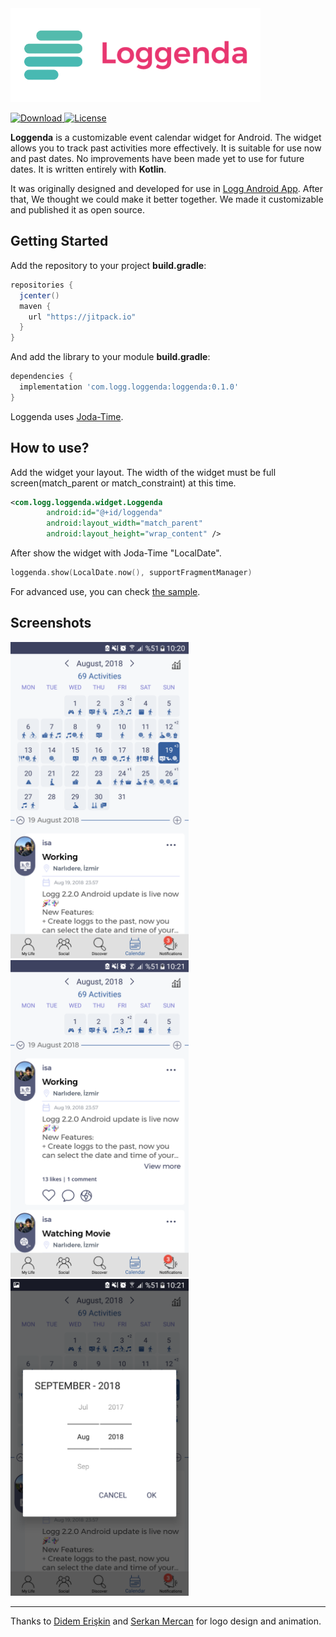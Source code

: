<img src="/images/loggenda.gif" width="400px" alt="Loggenda Logo" /> 

[![Download](https://api.bintray.com/packages/logg/loggenda/loggenda/images/download.svg) ](https://bintray.com/logg/loggenda/loggenda/_latestVersion)
[![License](https://img.shields.io/badge/License-Apache-blue.svg)](https://github.com/loggyourlife/loggenda/blob/master/LICENSE)


**Loggenda** is a customizable event calendar widget for Android. 
The widget allows you to track past activities more effectively. It is suitable for use now and past dates. No improvements have been made yet to use for future dates. It is written entirely with **Kotlin**.


It was originally designed and developed for use in [Logg Android App](https://play.google.com/store/apps/details?id=com.digieggs.deathstar.logg). After that, We thought we could make it better together. We made it customizable and published it as open source. 


## Getting Started
Add the repository to your project **build.gradle**:
``` gradle
repositories {
  jcenter()
  maven {
    url "https://jitpack.io"
  }
}
```
And add the library to your module **build.gradle**:
``` gradle
dependencies {
  implementation 'com.logg.loggenda:loggenda:0.1.0'
}
```
Loggenda uses [Joda-Time](https://github.com/JodaOrg/joda-time).
## How to use?
Add the widget your layout. The width of the widget must be full screen(match_parent or match_constraint) at this time.
``` xml
<com.logg.loggenda.widget.Loggenda
        android:id="@+id/loggenda"
        android:layout_width="match_parent"
        android:layout_height="wrap_content" />
```
After show the widget with Joda-Time "LocalDate".
``` kotlin
loggenda.show(LocalDate.now(), supportFragmentManager)
```
For advanced use, you can check [the sample](https://github.com/loggyourlife/loggenda/blob/master/app/src/main/java/com/logg/loggenda/sample/MainActivity.kt).

## Screenshots
<p float="left">
<img src="/images/Screenshots/Screenshot_20180911-102025.png" width="285px"  alt="Loggenda Screenshot 1" />
<img src="/images/Screenshots/Screenshot_20180911-102112.png" width="285px" alt="Loggenda Screenshot 2" />
<img src="/images/Screenshots/Screenshot_20180911-102127.png" width="285px" alt="Loggenda Screenshot 3" />
</p>

---

Thanks to [Didem Erişkin](https://www.behance.net/eriskindidem) and [Serkan Mercan](http://serkanmercan.com) for logo design and animation.
